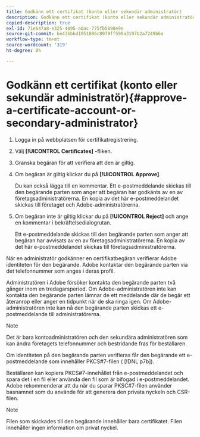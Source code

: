 ```yaml
---
title: Godkänn ett certifikat (konto eller sekundär administratör)
description: Godkänn ett certifikat (konto eller sekundär administratör)
copied-description: true
exl-id: 71e647a8-e325-4095-a0ac-775fb5898e9e
source-git-commit: be43bbbd1051886c8979ff590a3197b2a7249b6a
workflow-type: tm+mt
source-wordcount: '319'
ht-degree: 0%

---
```


# Godkänn ett certifikat (konto eller sekundär administratör){#approve-a-certificate-account-or-secondary-administrator}

1. Logga in på webbplatsen för certifikatregistrering.
1. Välj **[!UICONTROL Certificates]** -fliken.
1. Granska begäran för att verifiera att den är giltig.
1. Om begäran är giltig klickar du på **[!UICONTROL Approve]**.

   Du kan också lägga till en kommentar. Ett e-postmeddelande skickas till den begärande parten som anger att begäran har godkänts av en av företagsadministratörerna. En kopia av det här e-postmeddelandet skickas till företaget och Adobe-administratörerna.

1. Om begäran inte är giltig klickar du på **[!UICONTROL Reject]** och ange en kommentar i bekräftelsedialogrutan.

   Ett e-postmeddelande skickas till den begärande parten som anger att begäran har avvisats av en av företagsadministratörerna. En kopia av det här e-postmeddelandet skickas till företagsadministratörerna.

När en administratör godkänner en certifikatbegäran verifierar Adobe identiteten för den begärande. Adobe kontaktar den begärande parten via det telefonnummer som anges i deras profil.

Administratören i Adobe försöker kontakta den begärande parten två gånger inom en tredagarsperiod. Om Adobe-administratören inte kan kontakta den begärande parten lämnar de ett meddelande där de begär ett återanrop eller anger en tidpunkt när de ska ringa igen. Om Adobe-administratören inte kan nå den begärande parten skickas ett e-postmeddelande till administratörerna.

>[!NOTE]
>
>Det är bara kontoadministratören och den sekundära administratören som kan ändra företagets telefonnummer och bestridande fras för beställaren.

Om identiteten på den begärande parten verifieras får den begärande ett e-postmeddelande som innehåller PKCS#7-filen ( [!DNL p7b]).

Beställaren kan kopiera PKCS#7-innehållet från e-postmeddelandet och spara det i en fil eller använda den fil som är bifogad i e-postmeddelandet. Adobe rekommenderar att du när du sparar PKSC#7-filen använder basnamnet som du använde för att generera den privata nyckeln och CSR-filen.

>[!NOTE]
>
>Filen som skickades till den begärande innehåller bara certifikatet. Filen innehåller ingen information om privat nyckel.
